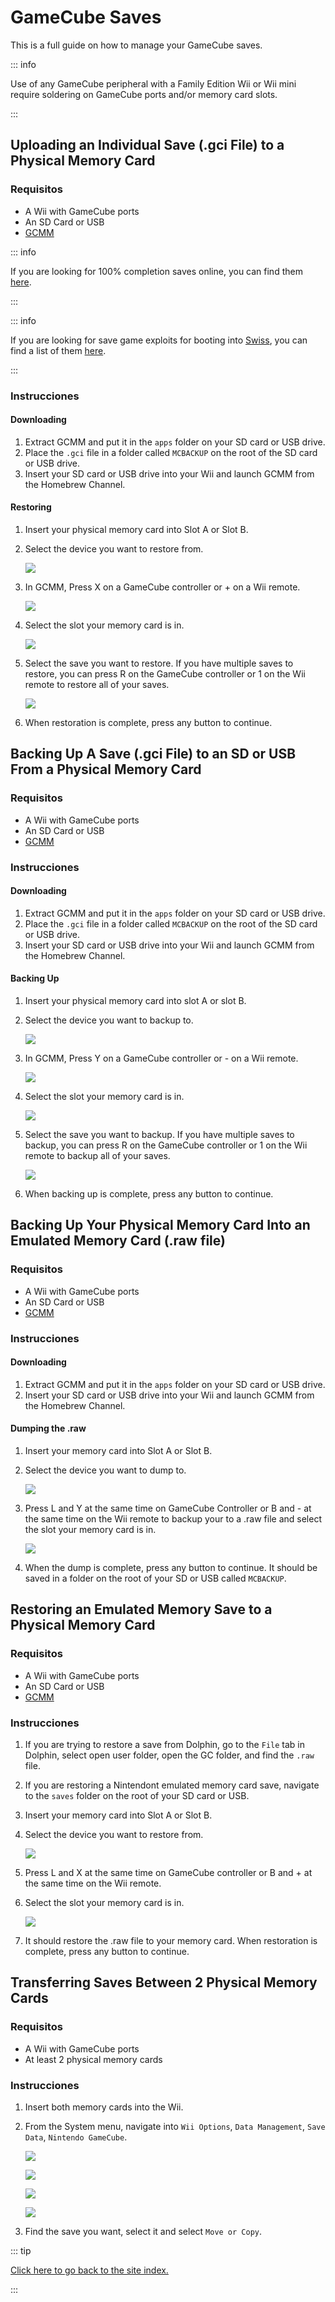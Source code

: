 # GameCube Saves

This is a full guide on how to manage your GameCube saves.

::: info

Use of any GameCube peripheral with a Family Edition Wii or Wii mini require soldering on GameCube ports and/or memory card slots.

:::

## Uploading an Individual Save (.gci File) to a Physical Memory Card

### Requisitos

- A Wii with GameCube ports
- An SD Card or USB
- [GCMM](https://oscwii.org/library/app/gcmm)

::: info

If you are looking for 100% completion saves online, you can find them [here](https://gamefaqs.gamespot.com/).

:::

::: info

If you are looking for save game exploits for booting into [Swiss](https://github.com/emukidid/swiss-gc/releases), you can find a list of them [here](https://www.gc-forever.com/wiki/index.php?title=Booting_homebrew#Game_Save_Exploits).

:::

### Instrucciones

#### Downloading

1. Extract GCMM and put it in the `apps` folder on your SD card or USB drive.
2. Place the `.gci` file in a folder called `MCBACKUP` on the root of the SD card or USB drive.
3. Insert your SD card or USB drive into your Wii and launch GCMM from the Homebrew Channel.

#### Restoring

1. Insert your physical memory card into Slot A or Slot B.

2. Select the device you want to restore from.

   ![](/images/homebrew/gcsaves/gcmm-select-device.jpg)

3. In GCMM, Press X on a GameCube controller or + on a Wii remote.

   ![](/images/homebrew/gcsaves/gcmm-menu.jpg)

4. Select the slot your memory card is in.

   ![](/images/homebrew/gcsaves/gcmm-mem-select.jpg)

5. Select the save you want to restore. If you have multiple saves to restore, you can press R on the GameCube controller or 1 on the Wii remote to restore all of your saves.

   ![](/images/homebrew/gcsaves/gcmm-select-save.jpg)

6. When restoration is complete, press any button to continue.

## Backing Up A Save (.gci File) to an SD or USB From a Physical Memory Card

### Requisitos

- A Wii with GameCube ports
- An SD Card or USB
- [GCMM](https://oscwii.org/library/app/gcmm)

### Instrucciones

#### Downloading

1. Extract GCMM and put it in the `apps` folder on your SD card or USB drive.
2. Place the `.gci` file in a folder called `MCBACKUP` on the root of the SD card or USB drive.
3. Insert your SD card or USB drive into your Wii and launch GCMM from the Homebrew Channel.

#### Backing Up

1. Insert your physical memory card into slot A or slot B.

2. Select the device you want to backup to.

   ![](/images/homebrew/gcsaves/gcmm-select-device.jpg)

3. In GCMM, Press Y on a GameCube controller or - on a Wii remote.

   ![](/images/homebrew/gcsaves/gcmm-menu.jpg)

4. Select the slot your memory card is in.

   ![](/images/homebrew/gcsaves/gcmm-mem-select.jpg)

5. Select the save you want to backup. If you have multiple saves to backup, you can press R on the GameCube controller or 1 on the Wii remote to backup all of your saves.

   ![](/images/homebrew/gcsaves/gcmm-select-save.jpg)

6. When backing up is complete, press any button to continue.

## Backing Up Your Physical Memory Card Into an Emulated Memory Card (.raw file)

### Requisitos

- A Wii with GameCube ports
- An SD Card or USB
- [GCMM](https://oscwii.org/library/app/gcmm)

### Instrucciones

#### Downloading

1. Extract GCMM and put it in the `apps` folder on your SD card or USB drive.
2. Insert your SD card or USB drive into your Wii and launch GCMM from the Homebrew Channel.

#### Dumping the .raw

1. Insert your memory card into Slot A or Slot B.

2. Select the device you want to dump to.

   ![](/images/homebrew/gcsaves/gcmm-select-device.jpg)

3. Press L and Y at the same time on GameCube Controller or B and - at the same time on the Wii remote to backup your to a .raw file and select the slot your memory card is in.

   ![](/images/homebrew/gcsaves/gcmm-mem-select.jpg)

4. When the dump is complete, press any button to continue. It should be saved in a folder on the root of your SD or USB called `MCBACKUP`.

## Restoring an Emulated Memory Save to a Physical Memory Card

### Requisitos

- A Wii with GameCube ports
- An SD Card or USB
- [GCMM](https://oscwii.org/library/app/gcmm)

### Instrucciones

1. If you are trying to restore a save from Dolphin, go to the `File` tab in Dolphin, select open user folder, open the GC folder, and find the `.raw` file.

2. If you are restoring a Nintendont emulated memory card save, navigate to the `saves` folder on the root of your SD card or USB.

3. Insert your memory card into Slot A or Slot B.

4. Select the device you want to restore from.

   ![](/images/homebrew/gcsaves/gcmm-select-device.jpg)

5. Press L and X at the same time on GameCube controller or B and + at the same time on the Wii remote.

6. Select the slot your memory card is in.

   ![](/images/homebrew/gcsaves/gcmm-mem-select.jpg)

7. It should restore the .raw file to your memory card. When restoration is complete, press any button to continue.

## Transferring Saves Between 2 Physical Memory Cards

### Requisitos

- A Wii with GameCube ports
- At least 2 physical memory cards

### Instrucciones

1. Insert both memory cards into the Wii.

2. From the System menu, navigate into `Wii Options`, `Data Management`, `Save Data`, `Nintendo GameCube`.

   ![](/images/homebrew/gcsaves/sysmenu.jpg)

   ![](/images/homebrew/gcsaves/settings.jpg)

   ![](/images/homebrew/gcsaves/data-management.jpg)

   ![](/images/homebrew/gcsaves/save-data.jpg)

3. Find the save you want, select it and select `Move or Copy`.

::: tip

[Click here to go back to the site index.](site-navigation)

:::
